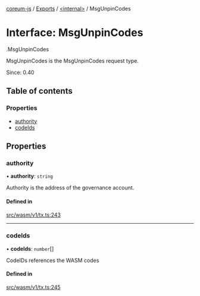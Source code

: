 [coreum-js](../README.md) / [Exports](../modules.md) / [<internal\>](../modules/internal_.md) / MsgUnpinCodes

# Interface: MsgUnpinCodes

[<internal>](../modules/internal_.md).MsgUnpinCodes

MsgUnpinCodes is the MsgUnpinCodes request type.

Since: 0.40

## Table of contents

### Properties

- [authority](internal_.MsgUnpinCodes.md#authority)
- [codeIds](internal_.MsgUnpinCodes.md#codeids)

## Properties

### authority

• **authority**: `string`

Authority is the address of the governance account.

#### Defined in

[src/wasm/v1/tx.ts:243](https://github.com/CooperFoundation/coreum-js/blob/1aa4fb5/src/wasm/v1/tx.ts#L243)

___

### codeIds

• **codeIds**: `number`[]

CodeIDs references the WASM codes

#### Defined in

[src/wasm/v1/tx.ts:245](https://github.com/CooperFoundation/coreum-js/blob/1aa4fb5/src/wasm/v1/tx.ts#L245)
